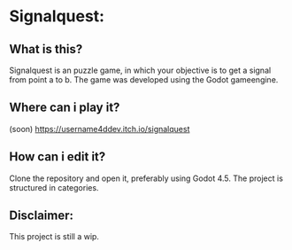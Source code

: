 # Signalquest:

## What is this?
Signalquest is an puzzle game, in which your objective is to get a signal from point a to b. The game was developed using the Godot gameengine.

## Where can i play it?
(soon) https://username4ddev.itch.io/signalquest

## How can i edit it?
Clone the repository and open it, preferably using Godot 4.5. The project is structured in categories.

## Disclaimer:
This project is still a wip.
